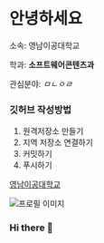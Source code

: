 # 안녕하세요

소속: 영남이공대학교

학과: **소프트웨어콘텐츠과**

관심분야: *ㅁㄴㅇㄹ*

### 깃허브 작성방법
1. 원격저장소 만들기
2. 지역 저장소 연결하기
3. 커밋하기
4. 푸시하기

[영남이공대학교](http://www.ync.ac.kr)

![프로필 이미지](./도넛.jpg)

### Hi there 👋

<!--
**ksdr123/ksdr123** is a ✨ _special_ ✨ repository because its `README.md` (this file) appears on your GitHub profile.

Here are some ideas to get you started:

- 🔭 I’m currently working on ...
- 🌱 I’m currently learning ...
- 👯 I’m looking to collaborate on ...
- 🤔 I’m looking for help with ...
- 💬 Ask me about ...
- 📫 How to reach me: ...
- 😄 Pronouns: ...
- ⚡ Fun fact: ...
-->
